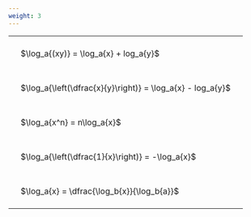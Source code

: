 ```yaml
---
weight: 3
---
```


<style type="text/css">
#T_42bea th.col_heading {
  text-align: left;
  font-size: 1em;
}
#T_42bea td {
  text-align: left;
  font-size: 1em;
  padding: 1.5em;
}
</style>
<table id="T_42bea">
  <thead>
  </thead>
  <tbody>
    <tr>
      <td id="T_42bea_row0_col0" class="data row0 col0" >$\log_a{(xy)} = \log_a{x} + log_a{y}$</td>
    </tr>
    <tr>
      <td id="T_42bea_row1_col0" class="data row1 col0" >$\log_a{\left(\dfrac{x}{y}\right)} = \log_a{x} - log_a{y}$</td>
    </tr>
    <tr>
      <td id="T_42bea_row2_col0" class="data row2 col0" >$\log_a{x^n} = n\log_a{x}$</td>
    </tr>
    <tr>
      <td id="T_42bea_row3_col0" class="data row3 col0" >$\log_a{\left(\dfrac{1}{x}\right)} = -\log_a{x}$</td>
    </tr>
    <tr>
      <td id="T_42bea_row4_col0" class="data row4 col0" >$\log_a{x} = \dfrac{\log_b{x}}{\log_b{a}}$</td>
    </tr>
  </tbody>
</table>
